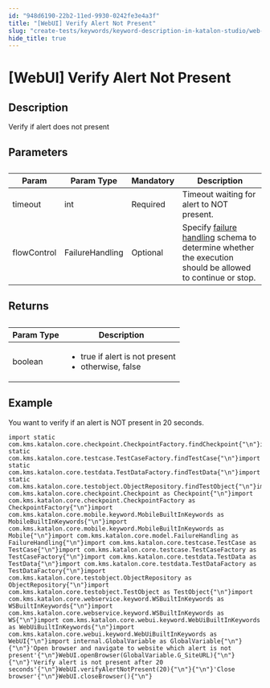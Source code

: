 ```yaml
---
id: "948d6190-22b2-11ed-9930-0242fe3e4a3f"
title: "[WebUI] Verify Alert Not Present"
slug: "create-tests/keywords/keyword-description-in-katalon-studio/web-ui-keywords/webui-verify-alert-not-present"
hide_title: true
---
```


# <a id="id_0" class="anchor_top_offset"/><a id="ariaid-title1" class="anchor_top_offset"/>[WebUI] Verify Alert Not Present


## <a id="id_0__id_1" class="anchor_top_offset"/>Description

              
<p xmlns="http://www.w3.org/1999/xhtml" className="p">Verify if alert does not present</p> 
      

## <a id="id_0__id_2" class="anchor_top_offset"/>Parameters

              
<table xmlns="http://www.w3.org/1999/xhtml" className="table anchor_top_offset" id="id_0__125a6388-e3d4-4d82-94d1-d0445ce90993"><caption /><thead className="thead"><tr className><th className="entry anchor_top_offset" id="id_0__125a6388-e3d4-4d82-94d1-d0445ce90993__entry__1">Param</th><th className="entry anchor_top_offset" id="id_0__125a6388-e3d4-4d82-94d1-d0445ce90993__entry__2">Param Type</th><th className="entry anchor_top_offset" id="id_0__125a6388-e3d4-4d82-94d1-d0445ce90993__entry__3">Mandatory</th><th className="entry anchor_top_offset" id="id_0__125a6388-e3d4-4d82-94d1-d0445ce90993__entry__4">Description</th></tr></thead><tbody className="tbody"><tr className><td className="entry" headers="id_0__125a6388-e3d4-4d82-94d1-d0445ce90993__entry__1 id_0__125a6388-e3d4-4d82-94d1-d0445ce90993__entry__2 id_0__125a6388-e3d4-4d82-94d1-d0445ce90993__entry__3 id_0__125a6388-e3d4-4d82-94d1-d0445ce90993__entry__4 ">timeout</td><td className="entry" headers="id_0__125a6388-e3d4-4d82-94d1-d0445ce90993__entry__1 id_0__125a6388-e3d4-4d82-94d1-d0445ce90993__entry__2 id_0__125a6388-e3d4-4d82-94d1-d0445ce90993__entry__3 id_0__125a6388-e3d4-4d82-94d1-d0445ce90993__entry__4 ">int</td><td className="entry" headers="id_0__125a6388-e3d4-4d82-94d1-d0445ce90993__entry__1 id_0__125a6388-e3d4-4d82-94d1-d0445ce90993__entry__2 id_0__125a6388-e3d4-4d82-94d1-d0445ce90993__entry__3 id_0__125a6388-e3d4-4d82-94d1-d0445ce90993__entry__4 ">Required</td><td className="entry" headers="id_0__125a6388-e3d4-4d82-94d1-d0445ce90993__entry__1 id_0__125a6388-e3d4-4d82-94d1-d0445ce90993__entry__2 id_0__125a6388-e3d4-4d82-94d1-d0445ce90993__entry__3 id_0__125a6388-e3d4-4d82-94d1-d0445ce90993__entry__4 ">Timeout waiting for alert to NOT present.</td></tr><tr className><td className="entry" headers="id_0__125a6388-e3d4-4d82-94d1-d0445ce90993__entry__1 id_0__125a6388-e3d4-4d82-94d1-d0445ce90993__entry__2 id_0__125a6388-e3d4-4d82-94d1-d0445ce90993__entry__3 id_0__125a6388-e3d4-4d82-94d1-d0445ce90993__entry__4 ">flowControl</td><td className="entry" headers="id_0__125a6388-e3d4-4d82-94d1-d0445ce90993__entry__1 id_0__125a6388-e3d4-4d82-94d1-d0445ce90993__entry__2 id_0__125a6388-e3d4-4d82-94d1-d0445ce90993__entry__3 id_0__125a6388-e3d4-4d82-94d1-d0445ce90993__entry__4 ">FailureHandling</td><td className="entry" headers="id_0__125a6388-e3d4-4d82-94d1-d0445ce90993__entry__1 id_0__125a6388-e3d4-4d82-94d1-d0445ce90993__entry__2 id_0__125a6388-e3d4-4d82-94d1-d0445ce90993__entry__3 id_0__125a6388-e3d4-4d82-94d1-d0445ce90993__entry__4 ">Optional</td><td className="entry" headers="id_0__125a6388-e3d4-4d82-94d1-d0445ce90993__entry__1 id_0__125a6388-e3d4-4d82-94d1-d0445ce90993__entry__2 id_0__125a6388-e3d4-4d82-94d1-d0445ce90993__entry__3 id_0__125a6388-e3d4-4d82-94d1-d0445ce90993__entry__4 ">Specify <a className="xref" href="/docs/maintain/configure-failure-handling-settings-in-katalon-studio">failure handling</a> schema to         determine whether the execution should be allowed to continue or         stop.</td></tr></tbody></table> 
      

## <a id="id_0__id_3" class="anchor_top_offset"/>Returns

              
<table xmlns="http://www.w3.org/1999/xhtml" className="table anchor_top_offset" id="id_0__a186f778-f4a7-464b-8c12-00cd242395f3"><caption /><thead className="thead"><tr className><th className="entry anchor_top_offset" id="id_0__a186f778-f4a7-464b-8c12-00cd242395f3__entry__1">Param Type</th><th className="entry anchor_top_offset" id="id_0__a186f778-f4a7-464b-8c12-00cd242395f3__entry__2">Description</th></tr></thead><tbody className="tbody"><tr className><td className="entry" headers="id_0__a186f778-f4a7-464b-8c12-00cd242395f3__entry__1 id_0__a186f778-f4a7-464b-8c12-00cd242395f3__entry__2 ">boolean</td><td className="entry" headers="id_0__a186f778-f4a7-464b-8c12-00cd242395f3__entry__1 id_0__a186f778-f4a7-464b-8c12-00cd242395f3__entry__2 ">         <ul className="ul"><li className="li">true if alert is not present</li><li className="li">otherwise, false</li></ul>       </td></tr></tbody></table> 
      

## <a id="id_0__id_4" class="anchor_top_offset"/>Example

              
<p xmlns="http://www.w3.org/1999/xhtml" className="p">You want to verify if an alert is NOT present in 20 seconds.</p> 
              
<pre xmlns="http://www.w3.org/1999/xhtml" className="pre codeblock"><code>import static com.kms.katalon.core.checkpoint.CheckpointFactory.findCheckpoint{"\n"}import static com.kms.katalon.core.testcase.TestCaseFactory.findTestCase{"\n"}import static com.kms.katalon.core.testdata.TestDataFactory.findTestData{"\n"}import static com.kms.katalon.core.testobject.ObjectRepository.findTestObject{"\n"}import com.kms.katalon.core.checkpoint.Checkpoint as Checkpoint{"\n"}import com.kms.katalon.core.checkpoint.CheckpointFactory as CheckpointFactory{"\n"}import com.kms.katalon.core.mobile.keyword.MobileBuiltInKeywords as MobileBuiltInKeywords{"\n"}import com.kms.katalon.core.mobile.keyword.MobileBuiltInKeywords as Mobile{"\n"}import com.kms.katalon.core.model.FailureHandling as FailureHandling{"\n"}import com.kms.katalon.core.testcase.TestCase as TestCase{"\n"}import com.kms.katalon.core.testcase.TestCaseFactory as TestCaseFactory{"\n"}import com.kms.katalon.core.testdata.TestData as TestData{"\n"}import com.kms.katalon.core.testdata.TestDataFactory as TestDataFactory{"\n"}import com.kms.katalon.core.testobject.ObjectRepository as ObjectRepository{"\n"}import com.kms.katalon.core.testobject.TestObject as TestObject{"\n"}import com.kms.katalon.core.webservice.keyword.WSBuiltInKeywords as WSBuiltInKeywords{"\n"}import com.kms.katalon.core.webservice.keyword.WSBuiltInKeywords as WS{"\n"}import com.kms.katalon.core.webui.keyword.WebUiBuiltInKeywords as WebUiBuiltInKeywords{"\n"}import com.kms.katalon.core.webui.keyword.WebUiBuiltInKeywords as WebUI{"\n"}import internal.GlobalVariable as GlobalVariable{"\n"}{"\n"}'Open browser and navigate to website which alert is not present'{"\n"}WebUI.openBrowser(GlobalVariable.G_SiteURL){"\n"}{"\n"}'Verify alert is not present after 20 seconds'{"\n"}WebUI.verifyAlertNotPresent(20){"\n"}{"\n"}'Close browser'{"\n"}WebUI.closeBrowser(){"\n"}</code></pre> 
            
